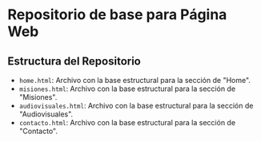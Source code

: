 
# Repositorio de base para Página Web

## Estructura del Repositorio

-   `home.html`: Archivo con la base estructural para la sección de "Home".
-   `misiones.html`: Archivo con la base estructural para la sección de "Misiones".
-   `audiovisuales.html`: Archivo con la base estructural para la sección de "Audiovisuales".
-   `contacto.html`: Archivo con la base estructural para la sección de "Contacto".
